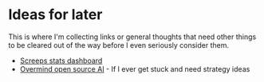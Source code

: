 # Ideas for later

This is where I'm collecting links or general thoughts that need other things to be cleared out of the way before I even seriously consider them.

* [Screeps stats dashboard](http://screepsworld.com/2017/10/grafana-graphing-your-ai/)
* [Overmind open source AI](https://github.com/bencbartlett/Overmind) - If I ever get stuck and need strategy ideas
